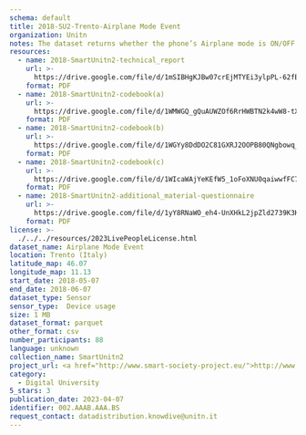 ```yaml
---
schema: default
title: 2018-SU2-Trento-Airplane Mode Event
organization: Unitn
notes: The dataset returns whether the phone’s Airplane mode is ON/OFF. It is part of SmartUnitn2 data collection, which contains data from 27 sensors associated to around 100+ thousand self-reported annotations about the everyday life of 158 university students over a period of 4 weeks, and also additional data about profile.
resources:
  - name: 2018-SmartUnitn2-technical_report
    url: >-
      https://drive.google.com/file/d/1mSIBHgKJBw07crEjMTYEi3ylpPL-62fB/view?usp=sharing
    format: PDF
  - name: 2018-SmartUnitn2-codebook(a)
    url: >-
      https://drive.google.com/file/d/1WMWGQ_gQuAUWZOf6RrHWBTN2k4wW8-tX/view?usp=sharing
    format: PDF
  - name: 2018-SmartUnitn2-codebook(b)
    url: >-
      https://drive.google.com/file/d/1WGYy8DdDO2C81GXRJ2OOPB80QNgbowq_/view?usp=sharing
    format: PDF
  - name: 2018-SmartUnitn2-codebook(c)
    url: >-
      https://drive.google.com/file/d/1WIcaWAjYeKEfW5_1oFoXNU0qaiwwfFC7/view?usp=sharing
    format: PDF
  - name: 2018-SmartUnitn2-additional_material-questionnaire
    url: >-
      https://drive.google.com/file/d/1yY8RNaWO_eh4-UnXHkL2jpZld2739K3K/view?usp=share_link
    format: PDF
license: >-
  ./../../resources/2023LivePeopleLicense.html
dataset_name: Airplane Mode Event
location: Trento (Italy)
latitude_map: 46.07
longitude_map: 11.13
start_date: 2018-05-07
end_date: 2018-06-07
dataset_type: Sensor
sensor_type:  Device usage
size: 1 MB
dataset_format: parquet
other_format: csv
number_participants: 88
language: unknown
collection_name: SmartUnitn2
project_url: <a href="http://www.smart-society-project.eu/">http://www.smart-society-project.eu/</a>
category:
  - Digital University
5_stars: 3
publication_date: 2023-04-07
identifier: 002.AAAB.AAA.BS
request_contact: datadistribution.knowdive@unitn.it
---
```

